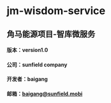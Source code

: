 # jm-wisdom-service
## 角马能源项目-智库微服务
#### 版本：version1.0
#### 公司：sunfield company
#### 开发者：baigang
#### 邮箱：baigang@sunfield.mobi

